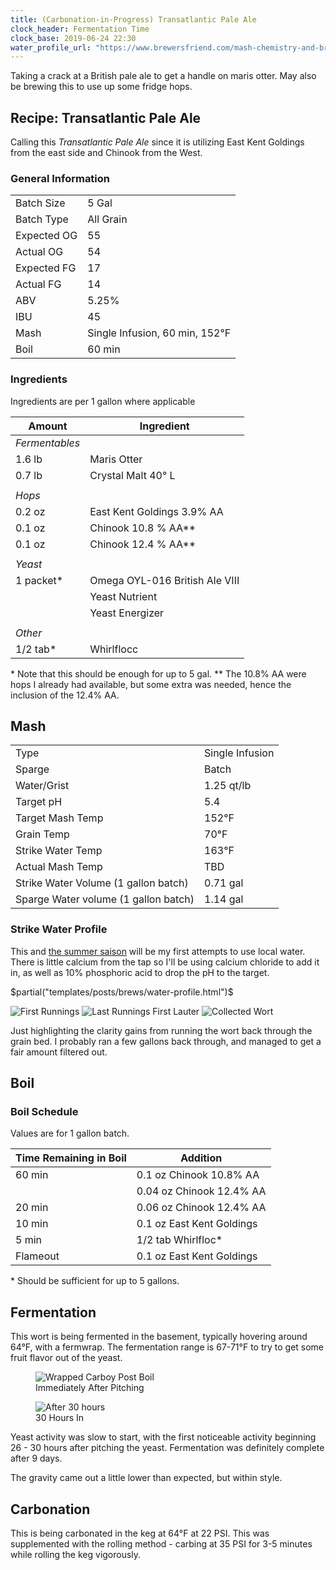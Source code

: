 ```yaml
---
title: (Carbonation-in-Progress) Transatlantic Pale Ale
clock_header: Fermentation Time 
clock_base: 2019-06-24 22:30
water_profile_url: "https://www.brewersfriend.com/mash-chemistry-and-brewing-water-calculator/?id=Q10RZY9"
---
```


Taking a crack at a British pale ale to get a handle on maris otter.
May also be brewing this to use up some fridge hops.

## Recipe: Transatlantic Pale Ale

Calling this _Transatlantic Pale Ale_ since it is utilizing East Kent 
Goldings from the east side and Chinook from the West.

### General Information

|             |           |
|-------------|-----------|
| Batch Size  | 5 Gal     |
| Batch Type  | All Grain |
| Expected OG | 55        |
| Actual OG   | 54        |
| Expected FG | 17        |
| Actual FG   | 14       |
| ABV         | 5.25%       |
| IBU         | 45        |
| Mash | Single Infusion, 60 min, 152&deg;F |
| Boil | 60 min |

### Ingredients

Ingredients are per 1 gallon where applicable

| Amount         | Ingredient                     |
|----------------|--------------------------------|
| _Fermentables_ |                                |
| 1.6 lb         | Maris Otter               |
| 0.7 lb         | Crystal Malt 40&deg; L    |
|                |                                |
| _Hops_         |                                |
| 0.2 oz         | East Kent Goldings 3.9% AA     |
| 0.1 oz         | Chinook 10.8 % AA\*\*           |
| 0.1 oz        | Chinook 12.4 % AA\*\*           |
|                |                                |
| _Yeast_        |                                |
| 1 packet\*     | Omega OYL-016 British Ale VIII |
|                | Yeast Nutrient                 |
|                | Yeast Energizer                |
|                |                                |
| _Other_        |                                |
| 1/2 tab\*      | Whirlflocc                     |

\* Note that this should be enough for up to 5 gal.
\*\* The 10.8% AA were hops I already had available, but some extra
was needed, hence the inclusion of the 12.4% AA.

## Mash 

| | |
|-|-|
| Type | Single Infusion |
| Sparge | Batch |
| Water/Grist | 1.25 qt/lb |
| Target pH | 5.4  |
| Target Mash Temp | 152&deg;F |
| Grain Temp | 70&deg;F 
| Strike Water Temp | 163&deg;F |
| Actual Mash Temp | TBD       |
| Strike Water Volume (1 gallon batch) | 0.71 gal |
| Sparge Water volume (1 gallon batch)  | 1.14 gal |

### Strike Water Profile

This and [the summer saison](2019-06-08-summer-saison.html) will be
my first attempts to use local water. There is little calcium from the tap
so I'll be using calcium chloride to add it in, as well as 10% phosphoric
acid to drop the pH to the target. 

$partial("templates/posts/brews/water-profile.html")$

<div class="grid-container">
  <img src="/images/posts/brews/2019-06-08-transatlantic-pale-ale/mash_1.jpg" alt="First Runnings">
  <img src="/images/posts/brews/2019-06-08-transatlantic-pale-ale/mash_2.jpg" alt="Last Runnings First Lauter">
  <img src="/images/posts/brews/2019-06-08-transatlantic-pale-ale/mash_3.jpg" alt="Collected Wort">
</div>

Just highlighting the clarity gains from running the wort back through
the grain bed. I probably ran a few gallons back through, and managed
to get a fair amount filtered out.

## Boil

### Boil Schedule

Values are for 1 gallon batch.

| Time Remaining in Boil | Addition                  |
|------------------------|---------------------------|
| 60 min                 | 0.1 oz Chinook 10.8% AA   |
|                        | 0.04 oz Chinook 12.4% AA  |
| 20 min                 | 0.06 oz Chinook 12.4% AA  |
| 10 min                 | 0.1 oz East Kent Goldings |
| 5 min                  | 1/2 tab Whirlfloc\*  |
| Flameout               | 0.1 oz East Kent Goldings |

\* Should be sufficient for up to 5 gallons.

## Fermentation

This wort is being fermented in the basement, typically hovering
around 64&deg;F, with a fermwrap. The fermentation range is 
67-71&deg;F to try to get some fruit flavor out of the yeast.

<div class="grid-container">
  <figure>
  <img src="/images/posts/brews/2019-06-08-transatlantic-pale-ale/fermentation_1.jpg" alt="Wrapped Carboy Post Boil">
  <figcaption>Immediately After Pitching</figcaption>
  </figure>
  <figure>
  <img src="/images/posts/brews/2019-06-08-transatlantic-pale-ale/fermentation_2.jpg" alt="After 30 hours">
  <figcaption>30 Hours In</figcaption>
  </figure>
</div>

Yeast activity was slow to start, with the first noticeable activity
beginning 26 - 30 hours after pitching the yeast. Fermentation was
definitely complete after 9 days.

The gravity came out a little lower than expected, but within style.

## Carbonation

This is being carbonated in the keg at 64&deg;F at 22 PSI. This was
supplemented with the rolling method - carbing at 35 PSI for 3-5 minutes
while rolling the keg vigorously.
